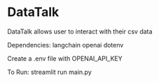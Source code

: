 # DataTalk
DataTalk allows user to interact with their csv data 

Dependencies:
langchain
openai
dotenv

Create a .env file with OPENAI_API_KEY


To Run: streamlit run main.py
